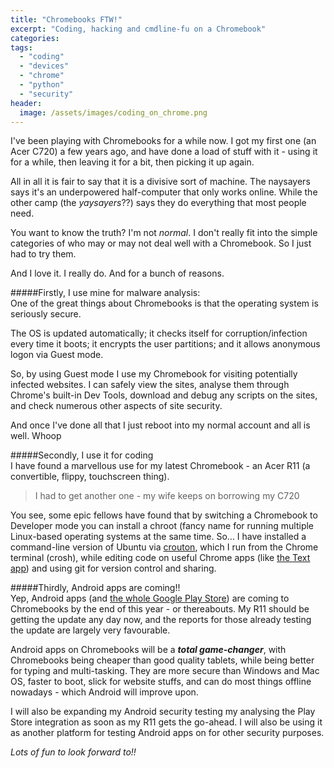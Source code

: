 ```yaml
---
title: "Chromebooks FTW!"
excerpt: "Coding, hacking and cmdline-fu on a Chromebook"
categories:
tags:
  - "coding"
  - "devices"
  - "chrome"
  - "python"
  - "security" 
header:
  image: /assets/images/coding_on_chrome.png
---
```


I've been playing with Chromebooks for a while now.
I got my first one (an Acer C720) a few years ago, and have done a load of stuff with it - using it for a while, then leaving it for a bit, then picking it up again.

All in all it is fair to say that it is a divisive sort of machine. The naysayers says it's an underpowered half-computer that only works online. While the other camp (the *yaysayers*??) says they do everything that most people need.

You want to know the truth? I'm not *normal*.
I don't really fit into the simple categories of who may or may not deal well with a Chromebook.
So I just had to try them.

And I love it. I really do. And for a bunch of reasons.

#####Firstly, I use mine for malware analysis:  
One of the great things about Chromebooks is that the operating system is seriously secure.

The OS is updated automatically; it checks itself for corruption/infection every time it boots; it encrypts the user partitions; and it allows anonymous logon via Guest mode.

So, by using Guest mode I use my Chromebook for visiting potentially infected websites. I can safely view the sites, analyse them through Chrome's built-in Dev Tools, download and debug any scripts on the sites, and check numerous other aspects of site security.

And once I've done all that I just reboot into my normal account and all is well. Whoop


#####Secondly, I use it for coding  
I have found a marvellous use for my latest Chromebook - an Acer R11 (a convertible, flippy, touchscreen thing).
>I had to get another one - my wife keeps on borrowing my C720

You see, some epic fellows have found that by switching a Chromebook to Developer mode you can install a chroot (fancy name for running multiple Linux-based operating systems at the same time.
So... I have installed a command-line version of Ubuntu via [crouton](https://github.com/dnschneid/crouton), which I run from the Chrome terminal (crosh), while editing code on useful Chrome apps (like [the Text app](https://chrome.google.com/webstore/detail/text/mmfbcljfglbokpmkimbfghdkjmjhdgbg)) and using git for version control and sharing.

#####Thirdly, Android apps are coming!!  
Yep, Android apps (and [the whole Google Play Store](https://chrome.googleblog.com/2016/05/the-google-play-store-coming-to.html)) are coming to Chromebooks by the end of this year - or thereabouts.
My R11 should be getting the update any day now, and the reports for those already testing the update are largely very favourable.

Android apps on Chromebooks will be a ***total game-changer***, with Chromebooks being cheaper than good quality tablets, while being better for typing and multi-tasking.
They are more secure than Windows and Mac OS, faster to boot, slick for website stuffs, and can do most things offline nowadays - which Android will improve upon.

I will also be expanding my Android security testing my analysing the Play Store integration as soon as my R11 gets the go-ahead.
I will also be using it as another platform for testing Android apps on for other security purposes.


*Lots of fun to look forward to!!*